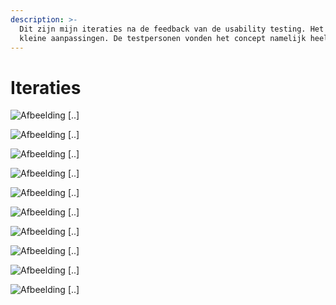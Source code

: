 ```yaml
---
description: >-
  Dit zijn mijn iteraties na de feedback van de usability testing. Het zijn
  kleine aanpassingen. De testpersonen vonden het concept namelijk heel leuk.
---
```


# Iteraties

![Afbeelding \[..\]](../.gitbook/assets/1.-leaderboard.png)

![Afbeelding \[..\]](../.gitbook/assets/2.-statistieken.png)

![Afbeelding \[..\]](../.gitbook/assets/3.-challenges.png)

![Afbeelding \[..\]](../.gitbook/assets/4.1-new-challenge.png)

![Afbeelding \[..\]](../.gitbook/assets/5.-choose-colleague.png)

![Afbeelding \[..\]](../.gitbook/assets/6.1-start-challenge.png)

![Afbeelding \[..\]](../.gitbook/assets/7.-challenges-+-new.png)

![Afbeelding \[..\]](../.gitbook/assets/8.-my-profile.png)

![Afbeelding \[..\]](../.gitbook/assets/9.-detail-scherm-challenge-hyungsik.png)

![Afbeelding \[..\]](../.gitbook/assets/9.-detail-scherm-challenge-stormie.png)


